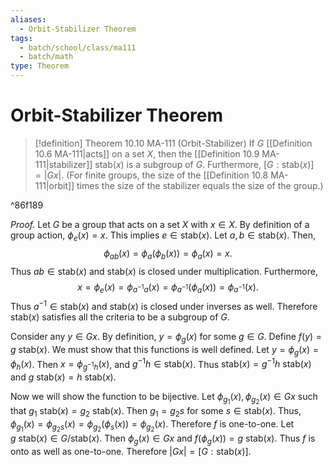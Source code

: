 ```yaml
---
aliases:
  - Orbit-Stabilizer Theorem
tags:
  - batch/school/class/ma111
  - batch/math
type: Theorem
---
```

# Orbit-Stabilizer Theorem

> [!definition] Theorem 10.10 MA-111 (Orbit-Stabilizer)
> If $G$ [[Definition 10.6 MA-111|acts]] on a set $X$, then the [[Definition 10.9 MA-111|stabilizer]] $\text{stab}(x)$ is a subgroup of $G$. Furthermore, $[G:\text{stab}(x)]=\left| Gx \right|$. (For finite groups, the size of the [[Definition 10.8 MA-111|orbit]] times the size of the stabilizer equals the size of the group.)

^86f189

*Proof.* Let $G$ be a group that acts on a set $X$ with $x \in X$. By definition of a group action, $\phi_{e}(x)=x$. This implies $e \in \text{stab}(x)$. Let $a,b \in \text{stab}(x)$. Then,
$$
\phi _{ab}(x)=\phi_{a}(\phi_{b}(x))=\phi_{a}(x)=x.
$$
Thus $ab \in \text{stab}(x)$ and $\text{stab}(x)$ is closed under multiplication. Furthermore,
$$
x=\phi_{e}(x)=\phi_{a^{-1}a}(x)=\phi_{a^{-1}}(\phi_{a}(x))=\phi_{a^{-1}}(x).
$$
Thus $a^{-1} \in \text{stab}(x)$ and $\text{stab}(x)$ is closed under inverses as well. Therefore $\text{stab}(x)$ satisfies all the criteria to be a subgroup of $G$.

Consider any $y \in Gx$. By definition, $y=\phi_{g}(x)$ for some $g \in G$. Define $f(y)= g\ \text{stab}(x)$. We must show that this functions is well defined. Let $y=\phi_{g}(x)=\phi_{h}(x)$. Then $x=\phi_{g^{-1}h}(x)$, and $g^{-1}h \in \text{stab}(x)$. Thus $\text{stab}(x) = g^{-1}h\ \text{stab}(x)$ and $g \ \text{stab}(x)=h \ \text{stab}(x)$.

Now we will show the function to be bijective. Let $\phi _{g_{1}}(x),\phi_{g_{2}}(x) \in Gx$ such that $g_{1}\ \text{stab}(x)= g_{2}\ \text{stab}(x)$. Then $g_{1} = g_{2}s$ for some $s \in \text{stab}(x)$. Thus, $\phi_{g_{1}}(x)=\phi_{g_{2}s}(x)=\phi_{g_{2}}(\phi_{s}(x))=\phi_{g_{2}}(x)$. Therefore $f$ is one-to-one. Let $g\ \text{stab}(x) \in G/\text{stab}(x)$. Then $\phi_{g}(x) \in Gx$ and $f(\phi_{g}(x))=g\ \text{stab}(x)$. Thus $f$ is onto as well as one-to-one. Therefore $\left| Gx \right|=[G:\text{stab}(x)]$.

